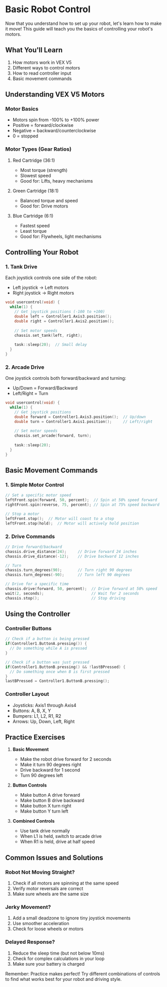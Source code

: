 # Basic Robot Control

Now that you understand how to set up your robot, let's learn how to make it move! This guide will teach you the basics of controlling your robot's motors.

## What You'll Learn
1. How motors work in VEX V5
2. Different ways to control motors
3. How to read controller input
4. Basic movement commands

## Understanding VEX V5 Motors

### Motor Basics
- Motors spin from -100% to +100% power
- Positive = forward/clockwise
- Negative = backward/counterclockwise
- 0 = stopped

### Motor Types (Gear Ratios)
1. Red Cartridge (36:1)
   - Most torque (strength)
   - Slowest speed
   - Good for: Lifts, heavy mechanisms
   
2. Green Cartridge (18:1)
   - Balanced torque and speed
   - Good for: Drive motors
   
3. Blue Cartridge (6:1)
   - Fastest speed
   - Least torque
   - Good for: Flywheels, light mechanisms

## Controlling Your Robot

### 1. Tank Drive
Each joystick controls one side of the robot:
- Left joystick → Left motors
- Right joystick → Right motors

```cpp
void usercontrol(void) {
  while(1) {
    // Get joystick positions (-100 to +100)
    double left = Controller1.Axis3.position();
    double right = Controller1.Axis2.position();
    
    // Set motor speeds
    chassis.set_tank(left, right);
    
    task::sleep(20);  // Small delay
  }
}
```

### 2. Arcade Drive
One joystick controls both forward/backward and turning:
- Up/Down = Forward/Backward
- Left/Right = Turn

```cpp
void usercontrol(void) {
  while(1) {
    // Get joystick positions
    double forward = Controller1.Axis3.position();  // Up/down
    double turn = Controller1.Axis1.position();     // Left/right
    
    // Set motor speeds
    chassis.set_arcade(forward, turn);
    
    task::sleep(20);
  }
}
```

## Basic Movement Commands

### 1. Simple Motor Control
```cpp
// Set a specific motor speed
leftFront.spin(forward, 50, percent);  // Spin at 50% speed forward
rightFront.spin(reverse, 75, percent); // Spin at 75% speed backward

// Stop a motor
leftFront.stop();  // Motor will coast to a stop
leftFront.stop(hold);  // Motor will actively hold position
```

### 2. Drive Commands
```cpp
// Drive forward/backward
chassis.drive_distance(24);     // Drive forward 24 inches
chassis.drive_distance(-12);    // Drive backward 12 inches

// Turn
chassis.turn_degrees(90);       // Turn right 90 degrees
chassis.turn_degrees(-90);      // Turn left 90 degrees

// Drive for a specific time
chassis.drive(forward, 50, percent);  // Drive forward at 50% speed
wait(2, seconds);                     // Wait for 2 seconds
chassis.stop();                       // Stop driving
```

## Using the Controller

### Controller Buttons
```cpp
// Check if a button is being pressed
if(Controller1.ButtonA.pressing()) {
  // Do something while A is pressed
}

// Check if a button was just pressed
if(Controller1.ButtonB.pressing() && !lastBPressed) {
  // Do something once when B is first pressed
}
lastBPressed = Controller1.ButtonB.pressing();
```

### Controller Layout
- Joysticks: Axis1 through Axis4
- Buttons: A, B, X, Y
- Bumpers: L1, L2, R1, R2
- Arrows: Up, Down, Left, Right

## Practice Exercises

1. **Basic Movement**
   - Make the robot drive forward for 2 seconds
   - Make it turn 90 degrees right
   - Drive backward for 1 second
   - Turn 90 degrees left

2. **Button Controls**
   - Make button A drive forward
   - Make button B drive backward
   - Make button X turn right
   - Make button Y turn left

3. **Combined Controls**
   - Use tank drive normally
   - When L1 is held, switch to arcade drive
   - When R1 is held, drive at half speed

## Common Issues and Solutions

### Robot Not Moving Straight?
1. Check if all motors are spinning at the same speed
2. Verify motor reversals are correct
3. Make sure wheels are the same size

### Jerky Movement?
1. Add a small deadzone to ignore tiny joystick movements
2. Use smoother acceleration
3. Check for loose wheels or motors

### Delayed Response?
1. Reduce the sleep time (but not below 10ms)
2. Check for complex calculations in your loop
3. Make sure your battery is charged

Remember: Practice makes perfect! Try different combinations of controls to find what works best for your robot and driving style.

